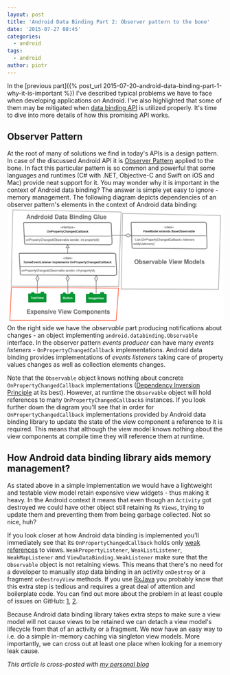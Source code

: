 ```yaml
---
layout: post
title: 'Android Data Binding Part 2: Observer pattern to the bone'
date: '2015-07-27 08:45'
categories:
  - android
tags:
  - android
author: piotr
---
```


In the [previous part]({% post_url 2015-07-20-android-data-binding-part-1-why-it-is-important %}) I've described typical problems we have to face when developing applications on Android. I've also highlighted that some of them may be mitigated when [data binding API](https://developer.android.com/tools/data-binding/guide.html) is utilized properly. It's time to dive into more details of how this promising API works.

## Observer Pattern
At the root of many of solutions we find in today's APIs is a design pattern. In case of the discussed Android API it is [Observer Pattern](https://en.wikipedia.org/wiki/Observer_pattern) applied to the bone. In fact this particular pattern is so common and powerful that some languages and runtimes (C# with .NET, Objective-C and Swift on iOS and Mac) provide neat support for it. You may wonder why it is important in the context of Android data binding? The answer is simple yet easy to ignore - memory management. The following diagram depicts dependencies of an observer pattern's elements in the context of Android data binding:
![Android data binding diagram](/images/android_data_binding_diagram.png)
On the right side we have the *observable* part producing notifications about changes - an object implementing `android.databinding.Observable` interface. In the observer pattern *events producer* can have many *events listeners* - `OnPropertyChangedCallback` implementations. Android data binding provides implementations of *events listeners* taking care of property values changes as well as collection elements changes.

Note that the `Observable` object knows nothing about concrete `OnPropertyChangedCallback` implementations ([Dependency Inversion Principle](https://en.wikipedia.org/wiki/Dependency_inversion_principle) at its best). However, at runtime the `Observable` object will hold references to many `OnPropertyChangedCallback`s instances. If you look further down the diagram you'll see that in order for `OnPropertyChangedCallback` implementations provided by Android data binding library to update the state of the view component a reference to it is required. This means that although the view model knows nothing about the view components at compile time they will reference them at runtime.

## How Android data binding library aids memory management?
As stated above in a simple implementation we would have a lightweight and testable view model retain expensive view widgets - thus making it heavy. In the Android context it means that even though an `Activity` got destroyed we could have other object still retaining its `Views`, trying to update them and preventing them from being garbage collected. Not so nice, huh?

If you look closer at how Android data binding is implemented you'll immediately see that its `OnPropertyChangedCallback` holds only [weak references](http://developer.android.com/reference/java/lang/ref/WeakReference.html) to views.
`WeakPropertyListener`, `WeakListListener`, `WeakMapListener` and `ViewDataBinding.WeakListener` make sure that the `Observable` object is not retaining views. This means that there's no need for a developer to manually *stop* data binding in an activity `onDestroy` or a fragment `onDestroyView` methods. If you use [RxJava](https://github.com/ReactiveX/RxJava) you probably know that this extra step is tedious and requires a great deal of attention and boilerplate code. You can find out more about the problem in at least couple of issues on GitHub: [1](https://github.com/ReactiveX/RxJava/issues/386), [2](https://github.com/ReactiveX/RxAndroid/issues/12).

Because Android data binding library takes extra steps to make sure a view model will not cause views to be retained we can detach a view model's lifecycle from that of an activity or a fragment. We now have an easy way to i.e. do a simple in-memory caching via singleton view models. More importantly, we can cross out at least one place when looking for a memory leak cause.

*This article is cross-posted with [my personal blog](http://miensol.pl/android/2015/07/27/android-data-binding-part-2-observer-pattern-to-the-bone.html)*
